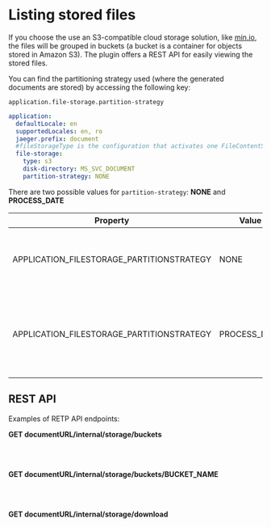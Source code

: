 # Listing stored files

If you choose the use an S3-compatible cloud storage solution, like [min.io](https://min.io/), the files will be grouped in buckets (a bucket is a container for objects stored in Amazon S3). The plugin offers a REST API for easily viewing the stored files.

You can find the partitioning strategy used (where the generated documents are stored) by accessing the following key:

`application.file-storage.partition-strategy`

```yaml
application:
  defaultLocale: en
  supportedLocales: en, ro
  jaeger.prefix: document
  #fileStorageType is the configuration that activates one FileContentService implementation. Valid values: minio / fileSystem
  file-storage:
    type: s3
    disk-directory: MS_SVC_DOCUMENT
    partition-strategy: NONE

```

There are two possible values for `partition-strategy`: **NONE** and **PROCESS_DATE**

| Property                                  | Value        | Explanation                                                                                                                              |
| ----------------------------------------- | ------------ | ---------------------------------------------------------------------------------------------------------------------------------------- |
| APPLICATION_FILESTORAGE_PARTITIONSTRATEGY | NONE         | saving documents in `minio/amazon-s3` will be done as before in a bucket for each process instance                                       |
| APPLICATION_FILESTORAGE_PARTITIONSTRATEGY | PROCESS_DATE | documents will be saved in a single bucket, with a subfolder, for example: `bucket/2022/2022-07-04/process-id-xxxx/customer-id/file.pdf` |


## REST API

Examples of RETP API endpoints:


<summary><span class="getcall"><b>GET</b></span><b> documentURL/internal/storage/buckets </b></summary>

<br></br>

<summary><span class="getcall"><b>GET</b></span><b> documentURL/internal/storage/buckets/BUCKET_NAME </b></summary>

<br></br>

<summary><span class="getcall"><b>GET</b></span><b> documentURL/internal/storage/download </b></summary>


